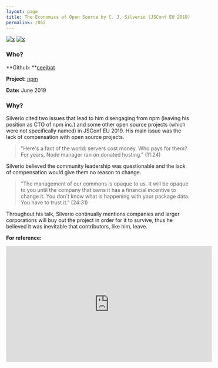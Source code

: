 ```yaml
---
layout: page
title: The Economics of Open Source by C. J. Silverio (JSConf EU 2019)
permalink: /052
---
```


[![x](https://img.shields.io/badge/-Community%20Leadership-yellow)](/#CL) [![x](https://img.shields.io/badge/-Lack%20of%20Support-e2062c)](/#LOS) 

### Who?

**Github: **[ceejbot](https://github.com/ceejbot)

**Project:** [npm](https://github.com/npm/cli)

**Date:** June 2019

### Why?

Silverio cited two issues that lead to him disengaging from npm (leaving his position as CTO of npm inc.) and some other open source projects (which were not specifically named) in JSConf EU 2019. His main issue was the lack of compensation with open source projects.

> "Here's a fact of the world: servers cost money. Who pays for them? For years, Node manager ran on donated hosting." (11:24)

Silverio believed the community leadership was questionable and the lack of compensation would give them no reason to change.

> "The management of our commons is opaque to us. It will be opaque to you until the company that owns it has a financial incentive to change it. You don't know what is happening with your package data. You have to trust it." (24:31)

Throughout his talk, Silverio continually mentions companies and larger corporations will buy out the project in order for it to survive, thus he believed it was inevitable that contributors, like him, leave.

**For reference:**

<iframe width="560" height="315" src="https://www.youtube.com/embed/MO8hZlgK5zc?start=680" title="YouTube video player" frameborder="0" allow="accelerometer; autoplay; clipboard-write; encrypted-media; gyroscope; picture-in-picture" allowfullscreen></iframe>

